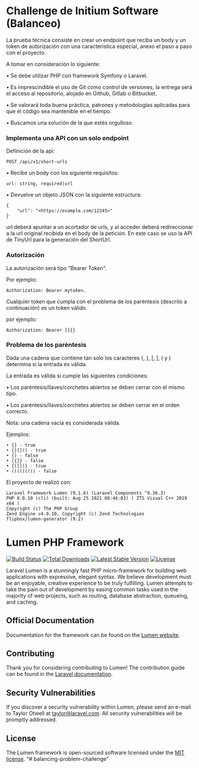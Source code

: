 
# Challenge de Initium Software (Balanceo)

La prueba técnica consiste en crear un endpoint que reciba un body y un token de autorización con una caracteristica especial, anexo el paso a paso con el proyecto.

A tomar en consideración lo siguiente:

• Se debe utilizar PHP con framework Symfony o Laravel.

• Es imprescindible el uso de Git como control de versiones, la entrega será el acceso al
repositorio, alojado en Github, Gitlab o Bitbucket.

• Se valorará toda buena práctica, patrones y metodologías aplicadas para que el código
sea mantenible en el tiempo.

• Buscamos una solución de la que estés orgulloso.

### Implementa una API con un solo endpoint
Definición de la api: 

    POST /api/v1/short-urls

• Recibe un body con los siguiente requisitos: 

    url: string, required|url

• Devuelve un objeto JSON con la siguiente estructura:

    {
        "url": "<https://example.com/12345>"
    }

url deberá apuntar a un acortador de urls, y al acceder deberá redireccionar a la url
original recibida en el body de la petición. En este caso se uso la API de TinyUrl para la generación del ShortUrl.

### Autorización

La autorización será tipo "Bearer Token". 

Por ejemplo: 
    
    Authorization: Bearer mytoken.

Cualquier token que cumpla con el problema de los paréntesis (descrito a continuación)
es un token válido. 

por ejemplo: 

    Authorization: Bearer []{}

### Problema de los paréntesis

Dada una cadena que contiene tan solo los caracteres {, }, [, ], ( y ) determina si la
entrada es válida.

La entrada es válida si cumple las siguientes condiciones:

• Los paréntesis/llaves/corchetes abiertos se deben cerrar con el mismo tipo.

• Los paréntesis/llaves/corchetes abiertos se deben cerrar en el orden correcto.

Nota: una cadena vacía es considerada válida.

Ejemplos:


    • {} - true
    • {}[]() - true
    • {) - false
    • [{]} - false
    • {([])} - true
    • (((((((() - false

El proyecto de realizó con:

    Laravel Framework Lumen (9.1.6) (Laravel Components ^9.36.3)
    PHP 8.0.10 (cli) (built: Aug 25 2021 08:46:03) ( ZTS Visual C++ 2019 x64 )
    Copyright (c) The PHP Group
    Zend Engine v4.0.10, Copyright (c) Zend Technologies
    flipbox/lumen-generator (9.2)

# Lumen PHP Framework

[![Build Status](https://travis-ci.org/laravel/lumen-framework.svg)](https://travis-ci.org/laravel/lumen-framework)
[![Total Downloads](https://img.shields.io/packagist/dt/laravel/lumen-framework)](https://packagist.org/packages/laravel/lumen-framework)
[![Latest Stable Version](https://img.shields.io/packagist/v/laravel/lumen-framework)](https://packagist.org/packages/laravel/lumen-framework)
[![License](https://img.shields.io/packagist/l/laravel/lumen)](https://packagist.org/packages/laravel/lumen-framework)

Laravel Lumen is a stunningly fast PHP micro-framework for building web applications with expressive, elegant syntax. We believe development must be an enjoyable, creative experience to be truly fulfilling. Lumen attempts to take the pain out of development by easing common tasks used in the majority of web projects, such as routing, database abstraction, queueing, and caching.

## Official Documentation

Documentation for the framework can be found on the [Lumen website](https://lumen.laravel.com/docs).

## Contributing

Thank you for considering contributing to Lumen! The contribution guide can be found in the [Laravel documentation](https://laravel.com/docs/contributions).

## Security Vulnerabilities

If you discover a security vulnerability within Lumen, please send an e-mail to Taylor Otwell at taylor@laravel.com. All security vulnerabilities will be promptly addressed.

## License

The Lumen framework is open-sourced software licensed under the [MIT license](https://opensource.org/licenses/MIT).
"# balancing-problem-challenge" 


